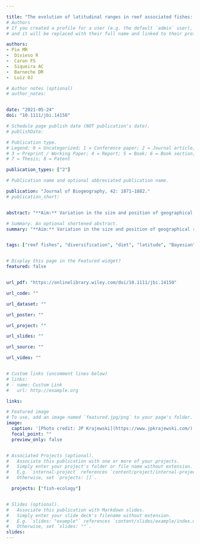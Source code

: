 ```yaml
---

title: "The evolution of latitudinal ranges in reef associated fishes: Heritability, limits and inverse Rapoport's rule"
# Authors
# If you created a profile for a user (e.g. the default `admin` user), write the username (folder name) here
# and it will be replaced with their full name and linked to their profile.

authors:
- Pie MR
-  Divieso R
-  Caron FS
-  Siqueira AC
-  Barneche DR
-  Luiz OJ

# Author notes (optional)
# author_notes:


date: "2021-05-24"
doi: "10.1111/jbi.14150"

# Schedule page publish date (NOT publication's date).
# publishDate:

# Publication type.
# Legend: 0 = Uncategorized; 1 = Conference paper; 2 = Journal article;
# 3 = Preprint / Working Paper; 4 = Report; 5 = Book; 6 = Book section;
# 7 = Thesis; 8 = Patent

publication_types: ["2"]

# Publication name and optional abbreviated publication name.

publication: "Journal of Biogeography, 42: 1871–1882."
# publication_short:


abstract: "**Aim:** Variation in the size and position of geographical ranges is a key variable that underlies most biogeographical patterns. However, relatively little is known in terms of general principles driving their evolution, particularly in the marine realm. In this study we explore several fundamental properties regarding the evolution of reef fish latitudinal ranges, namely the degree of similarity in range size between ancestor and descendant lineages (i.e. phylogenetic signal); the evolution of range limits; and the latitudinal distribution of range sizes, particularly with respect to Rapoport's rule. **Location:** Global. **Taxon:** Reef-associated fishes. **Methods:** We integrate data on the latitudinal distribution and evolutionary history of 5,071 reef fish species with phylogenetic comparative methods to assess the level of phylogenetic signal in latitudinal range size, low- and high-latitude limits and range midpoints, and to estimate rates of evolution of those traits. Finally, we test whether latitudinal ranges become smaller near the equator, as predicted by Rapoport's rule, using phylogenetic generalized least squares. **Results:** There were varying levels of phylogenetic signal in latitudinal range size, low- and high-latitude limits and range midpoints. Despite these differences, latitudinal midpoints were consistently shown to have the highest phylogenetic signal among all measured geographical features. Interestingly, the position of high-latitude limits in general evolved at substantially faster rates than their low-latitude counterparts. Finally, we confirm for the first time the existence of an inverse Rapoport's rule in reef-associated fishes using phylogenetic comparative methods. Indeed, mean latitudinal range size of tropical species is nearly twice the size of their temperate counterparts (2,067 ± 1,431 km vs. 1,168 ± 725 km respectively). **Main conclusions:** We uncovered several congruent patterns in phylogenetic signal and rates of evolution of latitudinal ranges, despite vastly disparate biogeographical distributions and ecological differences between the studied fish lineages. Such broad congruence across different taxa and oceans, as well as with previous data from terrestrial environments, suggests that the observed patterns might represent general principles governing geographical range evolution."

# Summary. An optional shortened abstract.
summary: "**Aim:** Variation in the size and position of geographical ranges is a key variable that underlies most biogeographical patterns. However, relatively little is known in terms of general principles driving their evolution, particularly in the marine realm. In this study we explore several fundamental properties regarding the evolution of reef fish latitudinal..."


tags: ["reef fishes", "diversification", "diet", "latitude", "Bayesian", "phylogeny", "R"]


# Display this page in the Featured widget?
featured: false


url_pdf: "https://onlinelibrary.wiley.com/doi/10.1111/jbi.14150"

url_code: ""

url_dataset: ""

url_poster: ""

url_project: ""

url_slides: ""

url_source: ""

url_video: ""


# Custom links (uncomment lines below)
# links:
# - name: Custom Link
#   url: http://example.org

links:

# Featured image
# To use, add an image named `featured.jpg/png` to your page's folder.
image:
  caption: '[Photo credit: JP Krajewski](https://www.jpkrajewski.com/)'
  focal_point: ""
  preview_only: false


# Associated Projects (optional).
#   Associate this publication with one or more of your projects.
#   Simply enter your project's folder or file name without extension.
#   E.g. `internal-project` references `content/project/internal-project/index.md`.
#   Otherwise, set `projects: []`.

  projects: ["fish-ecology"]


# Slides (optional).
#   Associate this publication with Markdown slides.
#   Simply enter your slide deck's filename without extension.
#   E.g. `slides: "example"` references `content/slides/example/index.md`.
#   Otherwise, set `slides: ""`.
slides:
---
```



